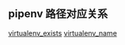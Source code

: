 ## pipenv 路径对应关系
[virtualenv_exists](https://github.com/pypa/pipenv/blob/c08ecb2450981d86517e517fe378d3810160e649/pipenv/project.py#L410)
[virtualenv_name](https://github.com/pypa/pipenv/blob/c08ecb2450981d86517e517fe378d3810160e649/pipenv/project.py#L579)
